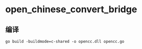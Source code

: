 # open_chinese_convert_bridge

 <h2>编译</h2>

 <code>go build -buildmode=c-shared -o opencc.dll opencc.go</code>